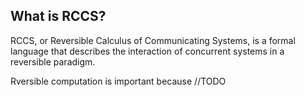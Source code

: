 ## What is RCCS?
RCCS, or Reversible Calculus of Communicating Systems, is a formal language that describes the interaction of concurrent systems in a reversible paradigm.


Rversible computation is important because //TODO
